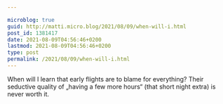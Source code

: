 ```yaml
---

microblog: true
guid: http://matti.micro.blog/2021/08/09/when-will-i.html
post_id: 1381417
date: 2021-08-09T04:56:46+0200
lastmod: 2021-08-09T04:56:46+0200
type: post
permalink: /2021/08/09/when-will-i.html
---
```

When will I learn that early flights are to blame for everything? Their seductive quality of „having a few more hours“ (that short night extra) is never worth it.
